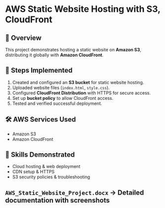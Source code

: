 # AWS Static Website Hosting with S3, CloudFront

## 📌 Overview
This project demonstrates hosting a static website on **Amazon S3**, distributing it globally with **Amazon CloudFront**.

## 🚀 Steps Implemented
1. Created and configured an **S3 bucket** for static website hosting.
2. Uploaded website files (`index.html`, `style.css`).
3. Configured **CloudFront Distribution** with HTTPS for secure access.
4. Set up **bucket policy** to allow CloudFront access.
5. Tested and verified successful deployment.

## 🛠️ AWS Services Used
- Amazon S3  
- Amazon CloudFront
   

## 🎯 Skills Demonstrated
- Cloud hosting & web deployment  
- CDN setup & HTTPS  
- S3 security policies & troubleshooting  


## `AWS_Static_Website_Project.docx` → Detailed documentation with screenshots  
  
